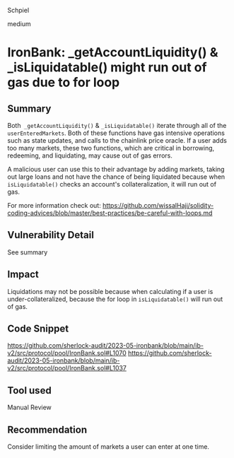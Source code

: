 Schpiel

medium

# IronBank: _getAccountLiquidity() & _isLiquidatable() might run out of gas due to for loop

## Summary
Both` _getAccountLiquidity()` & `_isLiquidatable()` iterate through all of the `userEnteredMarkets`. Both of these functions have gas intensive operations such as state updates, and calls to the chainlink price oracle. If a user adds too many markets, these two functions, which are critical in borrowing, redeeming, and liquidating, may cause out of gas errors.

A malicious user can use this to their advantage by adding markets, taking out large loans and not have the chance of being liquidated because when `isLiquidatable()` checks an account's collateralization, it will run out of gas.

For more information check out: https://github.com/wissalHaji/solidity-coding-advices/blob/master/best-practices/be-careful-with-loops.md
## Vulnerability Detail
See summary
## Impact
Liquidations may not be possible because when calculating if a user is under-collateralized, because the for loop in `isLiquidatable()` will run out of gas.
## Code Snippet
https://github.com/sherlock-audit/2023-05-ironbank/blob/main/ib-v2/src/protocol/pool/IronBank.sol#L1070
https://github.com/sherlock-audit/2023-05-ironbank/blob/main/ib-v2/src/protocol/pool/IronBank.sol#L1037

## Tool used

Manual Review

## Recommendation
Consider limiting the amount of markets a user can enter at one time.